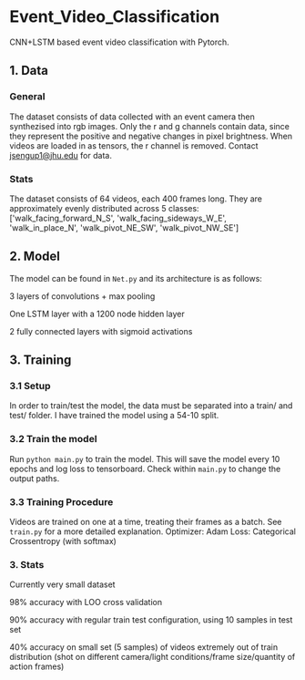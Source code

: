 # Event_Video_Classification

CNN+LSTM based event video classification with Pytorch.

## 1. Data
### General
The dataset consists of data collected with an event camera then synthezised into rgb images. Only the r and g channels contain data, since they represent the positive and negative changes in pixel brightness. When videos are loaded in as tensors, the r channel is removed. Contact jsengup1@jhu.edu for data. 
### Stats
The dataset consists of 64 videos, each 400 frames long. They are approximately evenly distributed across 5 classes: ['walk_facing_forward_N_S', 'walk_facing_sideways_W_E', 'walk_in_place_N', 'walk_pivot_NE_SW', 'walk_pivot_NW_SE']

## 2. Model
The model can be found in `Net.py` and its architecture is as follows: 

3 layers of convolutions + max pooling

One LSTM layer with a 1200 node hidden layer

2 fully connected layers with sigmoid activations

## 3. Training
### 3.1 Setup
In order to train/test the model, the data must be separated into a train/ and test/ folder. I have trained the model using a 54-10 split.

### 3.2 Train the model
Run `python main.py` to train the model. This will save the model every 10 epochs and log loss to tensorboard. Check within `main.py` to change the output paths.

### 3.3 Training Procedure
Videos are trained on one at a time, treating their frames as a batch. See `train.py` for a more detailed explanation.
Optimizer: Adam
Loss: Categorical Crossentropy (with softmax)

### 3. Stats

Currently very small dataset

98% accuracy with LOO cross validation

90% accuracy with regular train test configuration, using 10 samples in test set

40% accuracy on small set (5 samples) of videos extremely out of train distribution (shot on different camera/light conditions/frame size/quantity of action frames)

